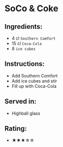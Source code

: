 # SoCo & Coke

## Ingredients:
- 4 cl `Southern Comfort`
- 15 cl `Coca-Cola` <!-- - 12 cl `Coca-Cola` -->
- 8 `ice cubes`

## Instructions:
- Add Southern Comfort
- Add ice cubes and stir
- Fill up with Coca-Cola

## Served in:
- Highball glass

## Rating:
- ★★★☆☆